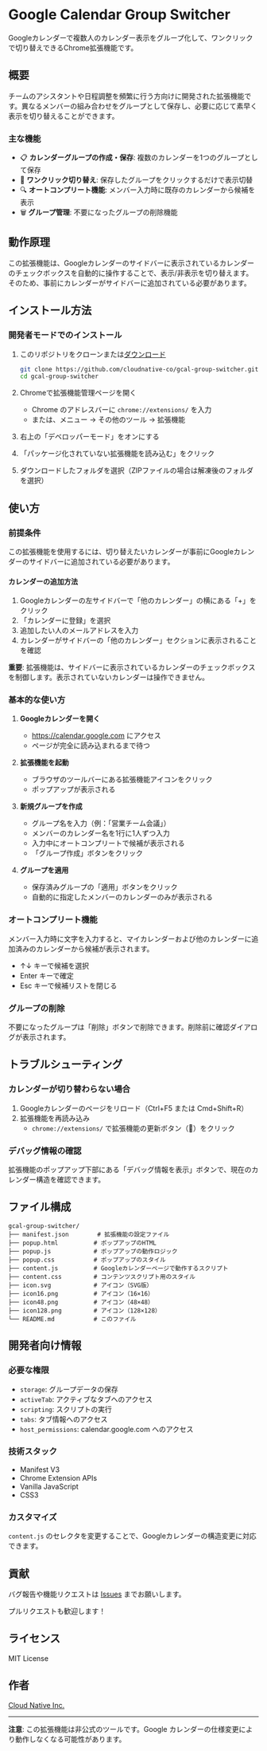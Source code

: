 # Google Calendar Group Switcher

Googleカレンダーで複数人のカレンダー表示をグループ化して、ワンクリックで切り替えできるChrome拡張機能です。

## 概要

チームのアシスタントや日程調整を頻繁に行う方向けに開発された拡張機能です。異なるメンバーの組み合わせをグループとして保存し、必要に応じて素早く表示を切り替えることができます。

### 主な機能

- 📋 **カレンダーグループの作成・保存**: 複数のカレンダーを1つのグループとして保存
- 🔄 **ワンクリック切り替え**: 保存したグループをクリックするだけで表示切替
- 🔍 **オートコンプリート機能**: メンバー入力時に既存のカレンダーから候補を表示
- 🗑️ **グループ管理**: 不要になったグループの削除機能

## 動作原理

この拡張機能は、Googleカレンダーのサイドバーに表示されているカレンダーのチェックボックスを自動的に操作することで、表示/非表示を切り替えます。そのため、事前にカレンダーがサイドバーに追加されている必要があります。

## インストール方法

### 開発者モードでのインストール

1. このリポジトリをクローンまたは[ダウンロード](https://github.com/cloudnative-co/gcal-group-switcher/archive/refs/heads/main.zip)
   ```bash
   git clone https://github.com/cloudnative-co/gcal-group-switcher.git
   cd gcal-group-switcher
   ```

2. Chromeで拡張機能管理ページを開く
   - Chrome のアドレスバーに `chrome://extensions/` を入力
   - または、メニュー → その他のツール → 拡張機能

3. 右上の「デベロッパーモード」をオンにする

4. 「パッケージ化されていない拡張機能を読み込む」をクリック

5. ダウンロードしたフォルダを選択（ZIPファイルの場合は解凍後のフォルダを選択）

## 使い方

### 前提条件

この拡張機能を使用するには、切り替えたいカレンダーが事前にGoogleカレンダーのサイドバーに追加されている必要があります。

#### カレンダーの追加方法

1. Googleカレンダーの左サイドバーで「他のカレンダー」の横にある「+」をクリック
2. 「カレンダーに登録」を選択
3. 追加したい人のメールアドレスを入力
4. カレンダーがサイドバーの「他のカレンダー」セクションに表示されることを確認

**重要**: 拡張機能は、サイドバーに表示されているカレンダーのチェックボックスを制御します。表示されていないカレンダーは操作できません。

### 基本的な使い方

1. **Googleカレンダーを開く**
   - https://calendar.google.com にアクセス
   - ページが完全に読み込まれるまで待つ

2. **拡張機能を起動**
   - ブラウザのツールバーにある拡張機能アイコンをクリック
   - ポップアップが表示される

3. **新規グループを作成**
   - グループ名を入力（例：「営業チーム会議」）
   - メンバーのカレンダー名を1行に1人ずつ入力
   - 入力中にオートコンプリートで候補が表示される
   - 「グループ作成」ボタンをクリック

4. **グループを適用**
   - 保存済みグループの「適用」ボタンをクリック
   - 自動的に指定したメンバーのカレンダーのみが表示される

### オートコンプリート機能

メンバー入力時に文字を入力すると、マイカレンダーおよび他のカレンダーに追加済みのカレンダーから候補が表示されます。

- ↑↓ キーで候補を選択
- Enter キーで確定
- Esc キーで候補リストを閉じる

### グループの削除

不要になったグループは「削除」ボタンで削除できます。削除前に確認ダイアログが表示されます。

## トラブルシューティング

### カレンダーが切り替わらない場合

1. Googleカレンダーのページをリロード（Ctrl+F5 または Cmd+Shift+R）
2. 拡張機能を再読み込み
   - `chrome://extensions/` で拡張機能の更新ボタン（🔄）をクリック

### デバッグ情報の確認

拡張機能のポップアップ下部にある「デバッグ情報を表示」ボタンで、現在のカレンダー構造を確認できます。

## ファイル構成

```
gcal-group-switcher/
├── manifest.json        # 拡張機能の設定ファイル
├── popup.html          # ポップアップのHTML
├── popup.js            # ポップアップの動作ロジック
├── popup.css           # ポップアップのスタイル
├── content.js          # Googleカレンダーページで動作するスクリプト
├── content.css         # コンテンツスクリプト用のスタイル
├── icon.svg            # アイコン（SVG版）
├── icon16.png          # アイコン（16×16）
├── icon48.png          # アイコン（48×48）
├── icon128.png         # アイコン（128×128）
└── README.md           # このファイル
```

## 開発者向け情報

### 必要な権限

- `storage`: グループデータの保存
- `activeTab`: アクティブなタブへのアクセス
- `scripting`: スクリプトの実行
- `tabs`: タブ情報へのアクセス
- `host_permissions`: calendar.google.com へのアクセス

### 技術スタック

- Manifest V3
- Chrome Extension APIs
- Vanilla JavaScript
- CSS3

### カスタマイズ

`content.js` のセレクタを変更することで、Googleカレンダーの構造変更に対応できます。

## 貢献

バグ報告や機能リクエストは [Issues](https://github.com/cloudnative-co/gcal-group-switcher/issues) までお願いします。

プルリクエストも歓迎します！

## ライセンス

MIT License

## 作者

[Cloud Native Inc.](https://github.com/cloudnative-co)

---

**注意**: この拡張機能は非公式のツールです。Google カレンダーの仕様変更により動作しなくなる可能性があります。